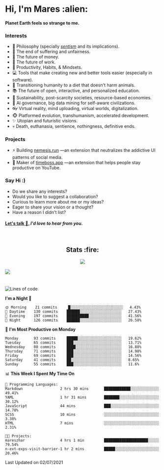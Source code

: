 <h1>Hi, I'm Mares :alien:</h1>

#### Planet Earth feels so strange to me.

### **Interests**

- 🌊 Philosophy (specially [_sentism_][sentismmedium] and its implications).
- 🎯 The end of suffering and unfairness.
- 💸 The future of money.
- 💼 The future of work.
- 🧠 Productivity, Habits, & Mindsets.
- 💻 Tools that make creating new and better tools easier (especially in software).
- 🥗 Transitioning humanity to a diet that doesn't harm animals.
- 📚 The future of open, interactive, and personalized education.
- 🌱 Sustainability, post-scarcity societies, resource-based economies.
- 🤖 AI governance, big data mining for self-aware civilizations.
- 👓 Virtual reality, mind uploading, virtual worlds, digitalization.
- 🐵 Platformed evolution, transhumanism, accelerated development.
- ✨ Utopian and futuristic visions.
- 💀 Death, euthanasia, sentience, nothingness, definitive ends.


### **Projects**

- ⚡ Building [nemesis.run](https://nemesis.run) —an extension that neutralizes the addictive UI patterns of social media.
- 💎 Maker of [timeboss.app](https://timeboss.app) —an extension that helps people stay productive on YouTube.


### **Say Hi :)**

- Do we share any interests?
- Would you like to suggest a collaboration?
- Curious to learn more about me or my ideas?
- Eager to share your vision or a thought?
- Have a reason I didn't list?

#### [Let's talk :wave:.](mailto:mareszhar@gmail.com) _I'd love to hear from you_.

[sentismmedium]: https://medium.com/@mareszhar/born-a-prisoner-a-reflection-about-life-its-struggles-and-a-plan-to-escape-d8566ce9b026

<br>

<h2 align="center">Stats :fire:</h2>

<div align="center">
  <img src="https://github-readme-streak-stats.herokuapp.com?user=mareszhar&theme=black-ice&hide_border=true&stroke=FFFFFF15&ring=DF8FFE&fire=DF8FFE&currStreakLabel=DF8FFE&background=3A3B4BC0&currStreakNum=86FFAB">
</div>

<br>

<img src="https://activity-graph.herokuapp.com/graph?username=mareszhar&theme=nord&bg_color=00000000&color=979797&line=DF8FFE&point=00000000&area=true&hide_border=true">

<br>

<h1></h1>

<!--START_SECTION:waka-->
![Lines of code](https://img.shields.io/badge/From%20Hello%20World%20I%27ve%20Written-106269%20lines%20of%20code-blue)

**I'm a Night 🦉** 

```text
🌞 Morning    21 commits     █░░░░░░░░░░░░░░░░░░░░░░░░   4.43% 
🌆 Daytime    130 commits    ██████░░░░░░░░░░░░░░░░░░░   27.43% 
🌃 Evening    197 commits    ██████████░░░░░░░░░░░░░░░   41.56% 
🌙 Night      126 commits    ██████░░░░░░░░░░░░░░░░░░░   26.58%

```
📅 **I'm Most Productive on Monday** 

```text
Monday       93 commits     █████░░░░░░░░░░░░░░░░░░░░   19.62% 
Tuesday      65 commits     ███░░░░░░░░░░░░░░░░░░░░░░   13.71% 
Wednesday    80 commits     ████░░░░░░░░░░░░░░░░░░░░░   16.88% 
Thursday     71 commits     ███░░░░░░░░░░░░░░░░░░░░░░   14.98% 
Friday       69 commits     ███░░░░░░░░░░░░░░░░░░░░░░   14.56% 
Saturday     41 commits     ██░░░░░░░░░░░░░░░░░░░░░░░   8.65% 
Sunday       55 commits     ███░░░░░░░░░░░░░░░░░░░░░░   11.6%

```


📊 **This Week I Spent My Time On** 

```text
💬 Programming Languages: 
Markdown                 2 hrs 30 mins       ████████████░░░░░░░░░░░░░   49.41% 
YAML                     1 hr 31 mins        ███████░░░░░░░░░░░░░░░░░░   30.12% 
JavaScript               44 mins             ███░░░░░░░░░░░░░░░░░░░░░░   14.78% 
SCSS                     10 mins             ░░░░░░░░░░░░░░░░░░░░░░░░░   3.38% 
HTML                     7 mins              ░░░░░░░░░░░░░░░░░░░░░░░░░   2.31%

🐱‍💻 Projects: 
mareszhar                4 hrs 1 min         ████████████████████░░░░░   79.54% 
n-ext-exps-visit-barrier-1 hr 2 mins         █████░░░░░░░░░░░░░░░░░░░░   20.46%

```


 Last Updated on 02/07/2021
<!--END_SECTION:waka-->

